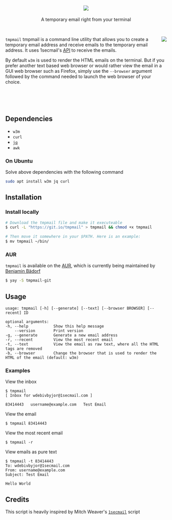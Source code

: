 <h1 align="center">
  <img src="images/logo.png">
</h1>
<p align="center"> A temporary email right from your terminal</p><br>

<img src="images/demo.gif" align="right"> `tmpmail` tmpmail is a command line utility that allows you to create a temporary email address
and receive emails to the temporary email address. It uses 1secmail's [API](https://www.1secmail.com/api/)
to receive the emails.

By default `w3m` is used to render the HTML emails on the terminal.
But if you prefer another text based web browser or would rather view the email in a GUI web browser such as Firefox, simply
use the `--browser` argument followed by the command needed to launch the web browser of your choice.

<br>
<br>
<br>

## Dependencies
- `w3m`
- `curl`
- [`jq`](https://github.com/stedolan/jq)
- `awk`

### On Ubuntu

Solve above dependencies with the following command

```bash
sudo apt install w3m jq curl
```

## Installation
### Install locally

```bash
# Download the tmpmail file and make it executeable
$ curl -L "https://git.io/tmpmail" > tmpmail && chmod +x tmpmail

# Then move it somewhere in your $PATH. Here is an example:
$ mv tmpmail ~/bin/
```

### AUR
`tmpmail` is available on the [AUR](https://aur.archlinux.org/packages/tmpmail-git/), which is currently being maintained by [Benjamin Bädorf](https://github.com/b12f)

```bash
$ yay -S tmpmail-git
```

## Usage
```console
usage: tmpmail [-h] [--generate] [--text] [--browser BROWSER] [--recent] ID

optional arguments:
-h, --help           Show this help message
    --version        Print version
-g, --generate       Generate a new email address
-r, --recent         View the most recent email
-t, --text           View the email as raw text, where all the HTML tags are removed
-b, --browser        Change the browser that is used to render the HTML of the email (default: w3m)
```

### Examples
View the inbox
```console
$ tmpmail
[ Inbox for wdebivbyjor@1secmail.com ]

83414443   username@example.com   Test Email
```

View the email
```console
$ tmpmail 83414443
```

View the most recent email
```console
$ tmpmail -r
```

View emails as pure text
```console
$ tmpmail -t 83414443
To: wdebivbyjor@1secmail.com
From: username@example.com
Subject: Test Email

Hello World
```

## Credits 
This script is heavily inspired by Mitch Weaver's [`1secmail`](https://github.com/mitchweaver/bin/blob/master/application/1secmail) script
